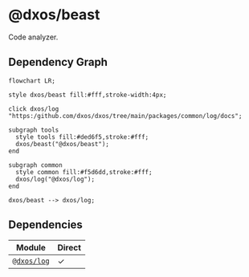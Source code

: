 # @dxos/beast

Code analyzer.

## Dependency Graph

```mermaid
flowchart LR;

style dxos/beast fill:#fff,stroke-width:4px;

click dxos/log "https:/github.com/dxos/dxos/tree/main/packages/common/log/docs";

subgraph tools
  style tools fill:#ded6f5,stroke:#fff;
  dxos/beast("@dxos/beast");
end

subgraph common
  style common fill:#f5d6dd,stroke:#fff;
  dxos/log("@dxos/log");
end

dxos/beast --> dxos/log;
```

## Dependencies

| Module | Direct |
|---|---|
| [`@dxos/log`](../../../packages/common/log/docs/README.md) | &check; |
